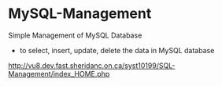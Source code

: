 # MySQL-Management
Simple Management of MySQL Database

 - to select, insert, update, delete the data in MySQL database

http://vu8.dev.fast.sheridanc.on.ca/syst10199/SQL-Management/index_HOME.php
